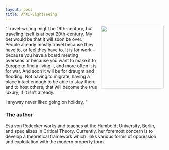 ```yaml
---
layout: post
title: Anti-Sightseeing
---
```



<img align="right" src="{{ site.baseurl }}/images/anti-sightseeing.png" style="width:200px; margin-left:10px"/>

"Travel-writing might be 19th-century, but traveling itself is at best 20th-century. My bet would be that it will soon be over. People already mostly travel because they have to, or feel they have to. It is for work – because you have a board meeting overseas or because you want to make it to Europe to find a living –, and more often it is for war. And soon it will be for draught and flooding. Not having to migrate, having a place intact enough to be able to stay there and to host others, that will become the true luxury, if it isn’t already.

I anyway never liked going on holiday. "

### The author

Eva von Redecker works and teaches at the Humboldt University, Berlin, and specializes in Critical Theory. Currently, her foremost concern is to develop a theoretical framework which links various forms of oppression and exploitation with the modern property form.
